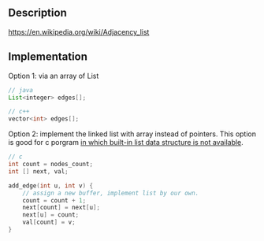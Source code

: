 ## Description

https://en.wikipedia.org/wiki/Adjacency_list

## Implementation

Option 1: via an array of List

```java
// java
List<integer> edges[];
```
```c++
// c++
vector<int> edges[];
```

Option 2: implement the linked list with array instead of pointers. This option is good for c porgram [in which built-in list data structure is not available](https://stackoverflow.com/a/14001669).
```c
// c
int count = nodes_count;
int [] next, val;

add_edge(int u, int v) {
    // assign a new buffer, implement list by our own.
	count = count + 1;
	next[count] = next[u];
	next[u] = count;
	val[count] = v;
}
```
